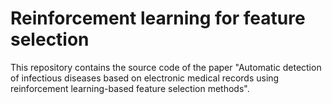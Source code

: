 # Reinforcement learning for feature selection
This repository contains the source code of the paper "Automatic detection of infectious diseases based on electronic medical records using reinforcement learning-based feature selection methods".
